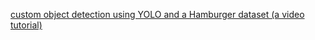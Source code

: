 [custom object detection using YOLO and a Hamburger dataset (a video tutorial)
](https://github.com/shaimadotcom/TensorFlow/blob/master/custom_ObjectDetection/yolo_objDetection_tutorial.zip)
